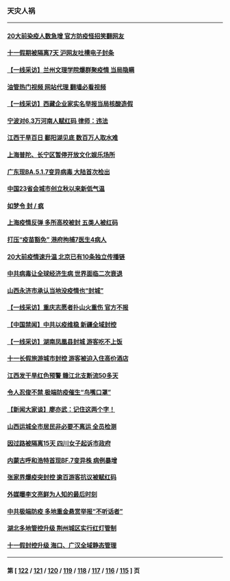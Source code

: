 ### 天灾人祸
---
#### [20大前染疫人数急增 官方防疫怪招笑翻网友](../../pages/ncid280/n13842500.md?10110845) 
#### [十一假期被隔离7天 沪网友吐槽电子封条](../../pages/ncid280/n13842599.md?10110845) 
#### [【一线采访】兰州文理学院爆群聚疫情 当局隐瞒](../../pages/ncid280/n13842300.md?10110845) 
#### [油管热门视频 网站代理 翻墙必看视频](http://209.222.30.114:81/youtube.html?10110845)
#### [【一线采访】西藏企业家实名举报当局核酸造假](../../pages/ncid280/n13842365.md?10110845) 
#### [宁波对6.3万河南人赋红码 律师：违法](../../pages/ncid280/n13842291.md?10110845) 
#### [江西干旱百日 鄱阳湖见底 数百万人取水难](../../pages/ncid280/n13842301.md?10110845) 
#### [上海普陀、长宁区暂停开放文化娱乐场所](../../pages/ncid280/n13842165.md?10110845) 
#### [广东现BA.5.1.7变异病毒 大陆首次检出](../../pages/ncid280/n13842198.md?10110845) 
#### [中国23省会城市创立秋以来新低气温](../../pages/ncid280/n13842040.md?10110845) 
#### [如梦令 封 / 疯](../../pages/ncid280/n13841968.md?10110845) 
#### [上海疫情反弹 多所高校被封 五类人被红码](../../pages/ncid280/n13841848.md?10110845) 
#### [打压“疫苗豁免” 港府拘捕7医生4病人](../../pages/ncid280/n13841603.md?10110845) 
#### [20大前疫情速升温 北京已有10条独立传播链](../../pages/ncid280/n13841535.md?10110845) 
#### [中共病毒让全球经济生病 世界面临二次衰退](../../pages/ncid280/n13841569.md?10110845) 
#### [山西永济市承认当地没疫情也“封城”](../../pages/ncid280/n13841551.md?10110845) 
#### [【一线采访】重庆志愿者扑山火重伤 官方不报](../../pages/ncid280/n13841380.md?10110845) 
#### [【中国禁闻】中共以疫维稳 新疆全域封控](../../pages/ncid280/n13841371.md?10110845) 
#### [【一线采访】湖南凤凰县封城 游客吃不上饭](../../pages/ncid280/n13841274.md?10110845) 
#### [十一长假旅游城市封控 游客被迫入住高价酒店](../../pages/ncid280/n13841322.md?10110845) 
#### [江西发干旱红色预警 赣江北支断流50多天](../../pages/ncid280/n13841154.md?10110845) 
#### [令人忍俊不禁 极端防疫催生“鸟嘴口罩”](../../pages/ncid280/n13840707.md?10110845) 
#### [【新闻大家谈】廖亦武：记住这两个字！](../../pages/ncid280/n13840556.md?10110845) 
#### [山西运城全市居民非必要不离运 全员检测](../../pages/ncid280/n13840854.md?10110845) 
#### [因过路被隔离15天 四川女子起诉市政府](../../pages/ncid280/n13840759.md?10110845) 
#### [内蒙古呼和浩特首现BF.7变异株 病例暴增](../../pages/ncid280/n13840684.md?10110845) 
#### [张家界爆疫突封控 逾百游客抗议被赋红码](../../pages/ncid280/n13840508.md?10110845) 
#### [外媒曝李文亮鲜为人知的最后时刻](../../pages/ncid280/n13840198.md?10110845) 
#### [中共极端防疫 多地重金悬赏举报“不听话者”](../../pages/ncid280/n13840396.md?10110845) 
#### [湖北多地管控升级 荆州城区实行红灯管制](../../pages/ncid280/n13839900.md?10110845) 
#### [十一假封控升级 海口、广汉全域静态管理](../../pages/ncid280/n13839788.md?10110845) 

---
#### 第 [ [122](./122.md?10110845) / [121](./121.md?10110845) / [120](./120.md?10110845) / [119](./119.md?10110845) / [118](./118.md?10110845) / [117](./117.md?10110845) / [116](./116.md?10110845) / [115](./115.md?10110845) ] 页
